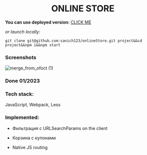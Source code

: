 <h1 align="center">ONLINE STORE</h1>

**You can use deployed version:** [CLICK ME](https://sanich123-wasek07-onlinestore.netlify.app/)

*or launch locally:*

`git clone git@github.com:sanich123/onlineStore.git project&&cd project&&npm i&&npm start`

### Screenshots
![merge_from_ofoct (1)](https://user-images.githubusercontent.com/70276651/227799221-45c638d0-9fa5-427d-8d9b-2a5041c57462.jpg)

### Done 01/2023

### Tech stack:
JavaScript, Webpack, Less

### Implemented:

* Фильтрация с URLSearchParams on the client

* Корзина с купонами

* Native JS routing
